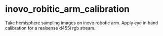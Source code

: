 # inovo_robitic_arm_calibration
Take hemisphere sampling images on inovo robotic arm. Apply eye in hand calibration for a realsense d455i rgb stream.
